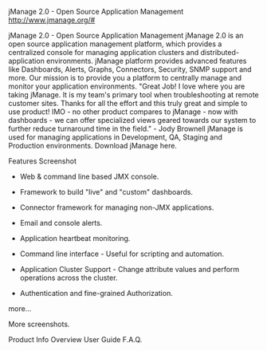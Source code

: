 



jManage 2.0 - Open Source Application Management
 http://www.jmanage.org/#


jManage 2.0 - Open Source Application Management
jManage 2.0 is an open source application management platform, which provides a centralized console for managing application clusters and distributed-application environments. jManage platform provides advanced features like Dashboards, Alerts, Graphs, Connectors, Security, SNMP support and more.
Our mission is to provide you a platform to centrally manage and monitor your application environments.
"Great Job! I love where you are taking jManage. It is my team's primary tool when troubleshooting at remote customer sites. Thanks for all the effort and this truly great and simple to use product! IMO - no other product compares to jManage - now with dashboards - we can offer specialized views geared towards our system to further reduce turnaround time in the field." - Jody Brownell
jManage is used for managing applications in Development, QA, Staging and Production environments.
Download jManage here.

Features	Screenshot
- Web & command line based JMX console. 

- Framework to build "live" and "custom" dashboards. 

- Connector framework for managing non-JMX applications. 

- Email and console alerts. 

- Application heartbeat monitoring. 

- Command line interface - Useful for scripting and automation. 

- Application Cluster Support - Change attribute values and perform operations across the cluster. 

- Authentication and fine-grained Authorization. 

more...
 
More screenshots.


Product Info
Overview 
User Guide 
F.A.Q.
	











